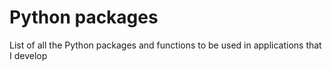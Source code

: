 # Python packages
List of all the Python packages and functions to be used in applications that I develop
